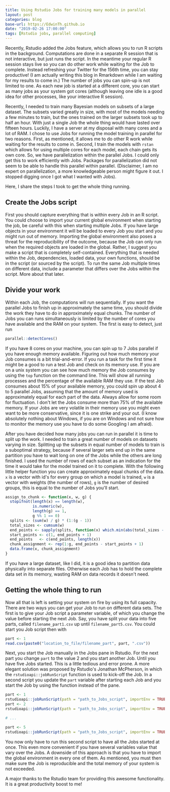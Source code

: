 ```yaml
---
title: Using Rstudio Jobs for training many models in parallel
layout: post
categories: blog
base-url: https://EdwinTh.github.io
date: "2019-02-26 17:00:00"
tags: [Rstudio jobs, parallel computing]
---
```


Recently, Rstudio added the Jobs feature, which allows you to run R scripts in the background. Computations are done in a separate R session that is not interactive, but just runs the script. In the meantime your regular R session stays live so you can do other work while waiting for the Job to complete. Instead refreshing your Twitter for the 156th time, you can stay productive! (I am actually writing this blog in Rmarkdown while I am waiting for my results to come in.) The number of jobs you can spin-up is not limited to one. As each new job is started at a different core, you can start as many jobs as your system got cores (although leaving one idle is a good idea for other processes, like your interactive R session).

Recently, I needed to train many Bayesian models on subsets of a large dataset. The subsets varied greatly in size, with most of the models needing a few minutes to train, but the ones trained on the larger subsets took up to half an hour. With just a single Job the whole thing would have lasted over fifteen hours. Luckily, I have a server at my disposal with many cores and a lot of RAM. I chose to use Jobs for running the model training in parallel for two reasons. First, as mentioned, it allows me to do other R work while waiting for the results to come in. Second, I train the models with `rstan` which allows for using multiple cores for each model, each chain gets its own core. So, we have parallelization within the parallel Jobs. I could only get this to work efficiently with Jobs. Packages for parallelization did not seem to be able to handle this parallel within parallel. (Disclaimer, I am no expert on parallelization, a more knowledgeable person might figure it out. I stopped digging once I got what I wanted with Jobs).

Here, I share the steps I took to get the whole thing running.

## Create the Jobs script

First you should capture everything that is within every Job in an R script. You could choose to import your current global environment when starting the job, be careful with this when starting multiple Jobs. If you have large objects in your environment it will be loaded to every Job you start and you might run out of memory. Importing the global environment also poses a threat for the reproducibility of the outcome, because the Job can only run when the required objects are loaded in the global. Rather, I suggest you make a script that is completely self-contained. Everything that is needed within the Job, dependencies, loaded data, your own functions, should be in the script (or sourced by the script). To run the same Job multiple times on different data, include a parameter that differs over the Jobs within the script. More about that later.

## Divide your work

Within each Job, the computations will run sequentially. If you want the parallel Jobs to finish up in approximately the same time, you should divide the work they have to do in approximately equal chunks. The number of Jobs you can runs simultaneously is limited by the number of cores you have available and the RAM on your system. The first is easy to detect, just run


```r
parallel::detectCores()
```

If you have 8 cores on your machine, you can spin up to 7 Jobs parallel if you have enough memory available. Figuring out how much memory your Job consumes is a bit trial-and-error. If you run a task for the first time it might be a good to run a test Job and check on its memory use. If you are on a unix system you can see how much memory the Job consumes by using the `top` function on the command line. This will show all running processes and the percentage of the available RAM they use. If the test Job consumes about 15% of your available memory, you could spin up about 4 to 5 parallel Jobs, assuming that the amount of memory used is approximately equal for each part of the data. Always allow for some room for fluctuation. I don't let the Jobs consume more than 75% of the available memory. If your Jobs are very volatile in their memory use you might even want to be more conservative, since it is one strike and your out. (I know absolutely nothing about Windows, if you are on Windows and not sure how to monitor the memory use you have to do some Googling I am afraid).

After you have decided how many jobs you can run in parallel it is time to split up the work. I needed to train a great number of models on datasets varying in size. Splitting up the subsets in equal number of models to train is a suboptimal strategy, because if several larger sets end up in the same partition you have to wait long on one of the Jobs while the others are long finished. I used the number of rows of each subset as an indication for the time it would take for the model trained on it to complete. With the following little helper function you can create approximately equal chunks of the data. `x` is a vector with id's for every group on which a model is trained, `w` is a vector with weights (the number of rows), `g` is the number of desired groups, this is equal to the number of Jobs you'll start.


```r
assign_to_chunk <- function(x, w, g) {
  stopifnot(length(x) == length(w),
            is.numeric(w),
            length(g) == 1,
            g %% 1 == 0)
  splits <- (sum(w) / g) * (1:(g - 1))
  total_sizes <- cumsum(w)
  end_points <- sapply(splits, function(x) which.min(abs(total_sizes - x)))
  start_points <- c(1, end_points + 1)
  end_points   <- c(end_points, length(x))
  chunk_assignment <- rep(1:g, end_points - start_points + 1)
  data.frame(x, chunk_assignment)
}
```

If you have a large dataset, like I did, it is a good idea to partition data physically into separate files. Otherwise each Job has to hold the complete data set in its memory, wasting RAM on data records it doesn't need. 

## Getting the whole thing to run

Now all that is left is setting your system on fire by using its full capacity. There are two ways you can get your Job to run on different data sets. The first is to give your Job script a parameter variable, of which you change the value before starting the next Job. Say, you have split your data into five parts, called `filename_part1.csv` up until `filename_part5.csv`. You could start you Job script then with


```r
part <- 1
read.csv(paste0("location_to_file/filename_part", part, ".csv"))
```

Next, you start the Job manually in the Jobs pane in Rstudio. For the next part you change `part` to the value 2 and you start another Job. Until you have five Jobs started. This is a little tedious and error prone. A more elegant solution was proposed by Rstudio's Jonathan McPherson, in which the `rstudioapi::jobRunScript` function is used to kick-off the Job. In a second script you update the `part` variable after starting each Job and you start the Job by using the function instead of the pane.


```r
part <- 1 
rstudioapi::jobRunScript(path = "path_to_Jobs_script", importEnv = TRUE)
part <- 2
rstudioapi::jobRunScript(path = "path_to_Jobs_script", importEnv = TRUE)

# ...

part <- 5
rstudioapi::jobRunScript(path = "path_to_Jobs_script", importEnv = TRUE)
```

You now only have to run this second script to have all the Jobs started at once. This even more convenient if you have several variables value that vary over the Jobs. A downside of this approach is that you have to import the global environment in every one of them. As mentioned, you must then make sure the Job is reproducible and the total memory of your system is not exceeded.

A major thanks to the Rstudio team for providing this awesome functionality. It is a great productivity boost to me!
